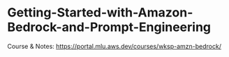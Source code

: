 # Getting-Started-with-Amazon-Bedrock-and-Prompt-Engineering

Course & Notes: https://portal.mlu.aws.dev/courses/wksp-amzn-bedrock/